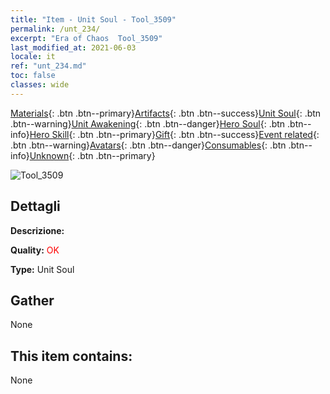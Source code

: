 ```yaml
---
title: "Item - Unit Soul - Tool_3509"
permalink: /unt_234/
excerpt: "Era of Chaos  Tool_3509"
last_modified_at: 2021-06-03
locale: it
ref: "unt_234.md"
toc: false
classes: wide
---
```

 [Materials](/ItemsIT/){: .btn .btn--primary}[Artifacts](/ItemsIT/Artifacts/){: .btn .btn--success}[Unit Soul](/ItemsIT/UnitSoul/){: .btn .btn--warning}[Unit Awakening](/ItemsIT/UnitAwakening/){: .btn .btn--danger}[Hero Soul](/ItemsIT/HeroSoul/){: .btn .btn--info}[Hero Skill](/ItemsIT/HeroSkill/){: .btn .btn--primary}[Gift](/ItemsIT/Gift/){: .btn .btn--success}[Event related](/ItemsIT/Events/){: .btn .btn--warning}[Avatars](/ItemsIT/Avatars/){: .btn .btn--danger}[Consumables](/ItemsIT/Consumables/){: .btn .btn--info}[Unknown](/ItemsIT/Unknown/){: .btn .btn--primary}

 ![Tool_3509](/images/u/ti_yanmo.jpg)

## Dettagli
 **Descrizione:** 

 **Quality:** <span style="color: #FF0000">OK</span>

 **Type:** Unit Soul

## Gather

  None

## This item contains:

  None

